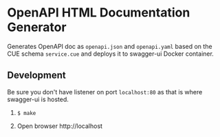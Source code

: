 # OpenAPI HTML Documentation Generator

Generates OpenAPI doc as `openapi.json` and `openapi.yaml` based on the CUE schema `service.cue` and deploys it to swagger-ui Docker container.

## Development
Be sure you don't have listener on port `localhost:80` as that is where swagger-ui is hosted.

1. `$ make`

2. Open browser http://localhost